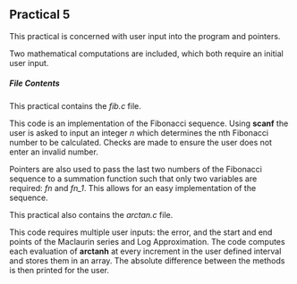 ## Practical 5

This practical is concerned with user input into the program and pointers.

Two mathematical computations are included, which both require an initial user input. 

##### File Contents
This practical contains the *fib.c* file.

This code is an implementation of the Fibonacci sequence. Using **scanf** the user is asked to input an integer *n* which determines the nth Fibonacci number to be calculated. Checks are made to ensure the user does not enter an invalid number.

Pointers are also used to pass the last two numbers of the Fibonacci sequence to a summation function such that only two variables are required: *fn* and *fn_1*. This allows for an easy implementation of the sequence.


This practical also contains the *arctan.c* file.

This code requires multiple user inputs: the error, and the start and end points of the Maclaurin series and Log Approximation. The code computes each evaluation of **arctanh** at every increment in the user defined interval and stores them in an array. The absolute difference between the methods is then printed for the user.

